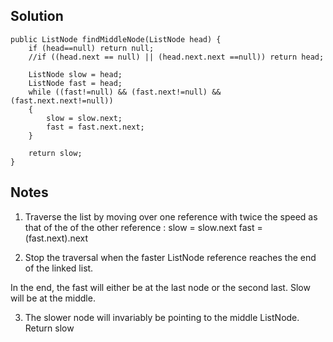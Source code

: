 ## Solution

```
public ListNode findMiddleNode(ListNode head) {
    if (head==null) return null;
    //if ((head.next == null) || (head.next.next ==null)) return head;

    ListNode slow = head;
    ListNode fast = head;
    while ((fast!=null) && (fast.next!=null) && (fast.next.next!=null))
    {
        slow = slow.next;
        fast = fast.next.next;
    }
    
    return slow;
}
```

## Notes
1. Traverse the list by moving over one reference with twice the speed as that of the of the other reference : 
slow = slow.next
fast = (fast.next).next

2. Stop the traversal when the faster ListNode reference reaches the end of the linked list.

In the end, the fast will either be at the last node or the second last. Slow will be at the middle.

3. The slower node will invariably be pointing to the middle ListNode. Return slow